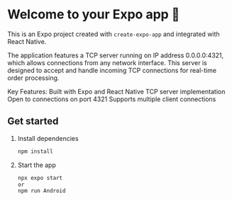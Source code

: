 # Welcome to your Expo app 👋

This is an Expo project created with `create-expo-app` and integrated with React Native.

The application features a TCP server running on IP address 0.0.0.0:4321, which allows connections from any network interface. This server is designed to accept and handle incoming TCP connections for real-time order processing.

Key Features:
Built with Expo and React Native
TCP server implementation
Open to connections on port 4321
Supports multiple client connections

## Get started

1. Install dependencies

   ```bash
   npm install
   ```

2. Start the app

   ```bash
   npx expo start
   or
   npm run Android
   ```
